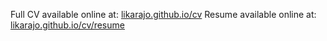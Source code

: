 Full CV available online at: [likarajo.github.io/cv](https://likarajo.github.io/cv)
Resume available online at: [likarajo.github.io/cv/resume](https://likarajo.github.io/cv/resume)
